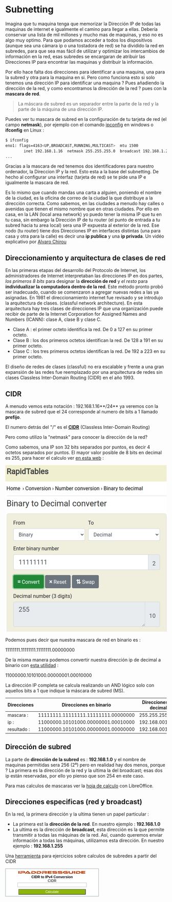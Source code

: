 # Subnetting

Imagina que tu maquina tenga que memorizar la Dirección IP de todas las maquinas de internet e igualmente el camino para llegar a ellas. Debería conservar una lista de mil millones y mucho mas de maquinas, y eso no es algo muy optimo. Para que podamos acceder a todos los dispositivos (aunque sea una cámara ip o una tostadora de red) se ha dividido la red en subredes, para que sea mas fácil de utilizar y optimizar los intercambios de información en la red, esas subredes se encargaran de atribuir las Direcciones IP para encontrar las maquinas y distribuir la información.  


Por ello hace falta dos direcciones para identificar a una maquina, una para la subred y otra para la maquina en si. Pero como funciona esto si solo tenemos una dirección IP para identificar una maquina ? Pues añadiendo la dirección de la red, y como encontramos la dirección de la red ? pues con la **mascara de red**.

> La máscara de subred es un separador entre la parte de la red y la parte de la máquina de una dirección IP.  

Puedes ver tu mascara de subred en la configuración de tu tarjeta de red (el campo **netmask**), por ejemplo con el comando [ipconfig](https://fr.wikipedia.org/wiki/Ipconfig) en windows o **ifconfig** en Linux :

```bash
$ ifconfig
eno1: flags=4163<UP,BROADCAST,RUNNING,MULTICAST>  mtu 1500
        inet 192.168.1.16  netmask 255.255.255.0  broadcast 192.168.1.255
...
```

Gracias a la mascara de red tenemos dos identificadores para nuestro ordenador, la Direccion IP y la red. Esto esta a la base del subnetting. De hecho al configurar una interfaz (tarjeta de red) se te pide una IP e igualmente la mascara de red.


Es lo mismo que cuando mandas una carta a alguien, poniendo el nombre de la ciudad, es la oficina de correo de la ciudad la que distribuye a la dirección correcta. Como sabemos, en las ciudades a menudo hay calles o avenidas que tienen el mismo nombre que en otras ciudades. Por ello en casa, en la LAN (local area network) yo puedo tener la misma IP que tu en tu casa, sin embargo la Dirección IP de tu router (el punto de entrada a tu subred hacia tu area local) sera una IP expuesta al exterior de la red. Ese nodo (tu router) tiene dos Direcciones IP en interfaces distintas (una para casa y otra para la calle) es decir una **ip publica** y una **ip privada**.  Un vidéo explicativo por [Alvaro Chirou](https://youtu.be/NfzYr6xVJiM?t=77)

## Direccionamiento y arquitectura de clases de red

En las primeras etapas del desarrollo del Protocolo de Internet,​ los administradores de Internet interpretaban las direcciones IP en dos partes, *los primeros 8 bits* para designar la **dirección de red** y *el resto* para **individualizar la computadora dentro de la red**. Este método pronto probó ser inadecuado, cuando se comenzaron a agregar nuevas redes a las ya asignadas. En 1981 el direccionamiento internet fue revisado y se introdujo la arquitectura de clases. (classful network architecture).​ En esta arquitectura hay tres clases de direcciones IP que una organización puede recibir de parte de la Internet Corporation for Assigned Names and Numbers (ICANN): clase A, clase B y clase C.

* Clase A : el primer octeto identifica la red. De 0 a 127 en su primer octeto.
* Clase B : los dos primeros octetos identifican la red. De 128 a 191 en su primer octeto.
* Clase C : los tres primeros​ octetos identifican la red. De 192 a 223 en su primer octeto.

El diseño de redes de clases (classful) no era escalable y frente a una gran expansión de las redes fue reemplazado por una arquitectura de redes sin clases Classless Inter-Domain Routing (CIDR)​ en el año 1993.

## CIDR

A menudo vemos esta notación : 192.168.1.16**/24** ya veremos con la mascara de subred que el 24 corresponde al numero de bits a 1 llamado **prefijo**.

El numero detrás del "/" es el [**CIDR**](https://es.wikipedia.org/wiki/Classless_Inter-Domain_Routing "Classless Inter-Domain Routing") (Classless Inter-Domain Routing)

Pero como utilizo la "netmask" para conocer la dirección de la red? 

Como sabemos, una IP son 32 bits separados por puntos, es decir 4 octetos separados por puntos. El mayor valor posible de 8 bits en decimal es 255, para hacer el calculo ver [en esta web](https://www.rapidtables.com/convert/number/binary-to-decimal.html) :

![Binario to decimal](../assets/binToDec-255.png "Conversion de 11111111 hacia decimal")

Podemos pues decir que nuestra mascara de red en binario es :

11111111.11111111.11111111.00000000

De la misma manera podemos convertir nuestra dirección ip de decimal a binario con [esta utilidad](https://gist.github.com/rnek0/2152fd058edd7a97af2a4b1688761937 "Convert IPv4 to bin") :

11000000.10101000.00000001.00010000

La dirección IP completa se calcula realizando un AND lógico solo con aquellos bits a 1 que indique la máscara de subred (MS). 

|  Direcciones    | Direcciones en binario               | Direcciones en decimal |  
| ------------    | ------------------------------------ | ---------------------- |  
| mascara   :     | 11111111.11111111.11111111.00000000  | 255.255.255.000        |  
| ip        :     | 11000000.10101000.00000001.00010000  | 192.168.001.016        |  
| resultado :     | 11000000.10101000.00000001.00000000  | 192.168.001.000        |  

## Dirección de subred

La parte de **dirección de la subred** es : **192.168.1.0** y el nombre de maquinas permitidas sera 256 (2⁸) pero en realidad hay dos menos, porque ? La primera es la dirección de la red y la ultima la del broadcast; esas dos ip están reservadas, por ello yo pienso que son 254 en este caso.

Para mas calculos de mascaras ver la [hoja de calculo](https://github.com/rnek0/lunarDocs/blob/main/docs/assets/masquesSousReseau.ods) con LibreOffice.

## Direcciones especificas (red y broadcast)

En la red, la primera dirección y la ultima tienen un papel particular :

* La primera est la **dirección de la red**. En nuestro ejemplo : **192.168.1.0**
* La ultima es la dirección de **broadcast**, esta dirección es la que permite transmitir a todas las máquinas de la red. Así, cuando queremos enviar información a todas las máquinas, utilizamos esta dirección. En nuestro ejemplo : **192.168.1.255**

Una [herramienta](https://www.ipaddressguide.com/cidr) para ejercicios sobre calculos de subredes a partir del CIDR

<div style="text-align:center;">
  <form action="https://www.ipaddressguide.com/cidr" method="post" target="_blank" >
    <p style="background:#fff;color:#000;border:1px solid #99A8AE;width:280px;padding:5px 5px 5px 5px;font-size:11px;font-family:'Trebuchet MS',Arial,Sans-serif;"><a href="https://www.ipaddressguide.com" target="_blank"><img src="../../assets/ipaddressguide.png" alt="CIDR to IPv4 Address Range Utility Tool | IPAddressGuide" border="0" width="220" height="12" /></a><br />
	<b>CIDR to IPv4 Conversion</b><br />
	<label>CIDR</label><br />
	<input type="text" name="cidr" value="" style="border:solid 1px #C0C0C0;font-size:9px;width:210px;" /><br />
	<input type="submit" value="Calculate" style="width:210px;font-size:10px;margin-top:6px;padding:2px 3px;color:#FFF;background:#8EB50C;border-width:1px;border-style:solid 1px;">
    </p>
  </form>
</div>